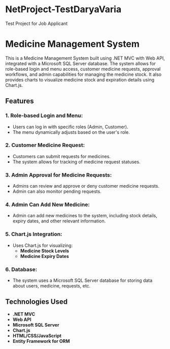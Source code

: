 # NetProject-TestDaryaVaria
Test Project for Job Applicant

# Medicine Management System

This is a Medicine Management System built using .NET MVC with Web API, integrated with a Microsoft SQL Server database. The system allows for role-based login and menu access, customer medicine requests, approval workflows, and admin capabilities for managing the medicine stock. It also provides charts to visualize medicine stock and expiration details using Chart.js.

## Features

### 1. **Role-based Login and Menu:**
   - Users can log in with specific roles (Admin, Customer).
   - The menu dynamically adjusts based on the user's role.

### 2. **Customer Medicine Request:**
   - Customers can submit requests for medicines.
   - The system allows for tracking of medicine request statuses.

### 3. **Admin Approval for Medicine Requests:**
   - Admins can review and approve or deny customer medicine requests.
   - Admin can also monitor pending requests.

### 4. **Admin Can Add New Medicine:**
   - Admin can add new medicines to the system, including stock details, expiry dates, and other relevant information.

### 5. **Chart.js Integration:**
   - Uses Chart.js for visualizing:
     - **Medicine Stock Levels**
     - **Medicine Expiry Dates**

### 6. **Database:**
   - The system uses a Microsoft SQL Server database for storing data about users, medicine, requests, etc.

## Technologies Used
- **.NET MVC**
- **Web API**
- **Microsoft SQL Server**
- **Chart.js**
- **HTML/CSS/JavaScript**
- **Entity Framework for ORM**